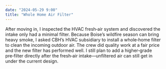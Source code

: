 ```yaml
---
date: "2024-05-29 9:00"
title: "Whole Home Air Filter"
---
```


After moving in, I inspected the HVAC fresh‑air system and discovered the intake only had a minimal filter. Because Boise’s wildfire season can bring heavy smoke, I asked CBH’s HVAC subsidiary to install a whole‑home filter to clean the incoming outdoor air. The crew did quality work at a fair price and the new filter has performed well. I still plan to add a higher‑grade pre‑filter directly after the fresh‑air intake—unfiltered air can still get in under the current design.